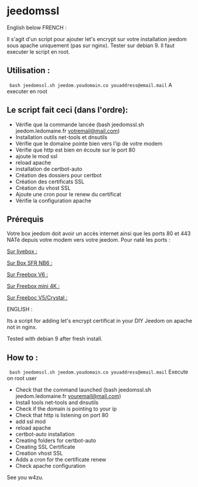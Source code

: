 # jeedomssl
English below
FRENCH : 

Il s'agit d'un script pour ajouter let's encrypt sur votre installation jeedom sous apache uniquement (pas sur nginx).
Tester sur debian 9.
Il faut executer le script en root.

## Utilisation  : 
``` bash jeedomssl.sh jeedom.youdomain.co youaddress@email.mail```
A executer en root 

## Le script fait ceci (dans l'ordre): 
* Vérifie que la commande lancée (bash jeedomssl.sh jeedom.ledomaine.fr  votremail@mail.com)
* Installation outils net-tools et dnsutils
* Vérifie que le domaine pointe bien vers l'ip de votre modem
* Vérifie que http est bien en écoute sur le port 80
* ajoute le mod ssl
* reload apache
* installation de certbot-auto
* Création des dossiers pour certbot
* Création des certificats SSL
* Création du vhost SSL
* Ajoute une cron pour le renew du certificat
* Vérifie la configuration apache

## Prérequis 
Votre box jeedom doit avoir un accès internet ainsi que les ports 80 et 443 NATé depuis votre modem vers votre jeedom.
Pour naté les ports : 

[Sur livebox :](https://assistance.orange.fr/livebox-modem/toutes-les-livebox-et-modems/installer-et-utiliser/piloter-et-parametrer-votre-materiel/le-parametrage-avance-reseau-nat-pat-ip/configurer-des-regles-nat-pat/livebox-2-configurer-les-regles-nat-pour-l-utilisation-d-un-jeu-ou-d-une-application-serveur_18998-19118)

[Sur Box SFR NB6 :](https://assistance.sfr.fr/internet-et-box/box-nb6/heberger-site-box.html)

[Sur Freebox V6 :](https://www.cartelectronic.fr/blog/?p=2167)

[Sur Freebox mini 4K :](http://supertos.free.fr/supertos.php?page=1688)

[Sur Freeboc V5/Crystal :](http://supertos.free.fr/supertos.php?page=1686)



ENGLISH  : 

Its a script for adding let's encrypt certificat in your DIY Jeedom on apache not in nginx.

Tested with debian 9 after fresh install.


## How to : 
``` bash jeedomssl.sh jeedom.youdomain.co youaddress@email.mail```
Execute on root user

* Check that the command launched (bash jeedomssl.sh jeedom.ledomaine.fr youremail@mail.com)
* Install tools net-tools and dnsutils
* Check if the domain is pointing to your ip 
* Check that http is listening on port 80
* add ssl mod
* reload apache
* certbot-auto installation
* Creating folders for certbot-auto
* Creating SSL Certificate
* Creation vhost SSL
* Adds a cron for the certificate renew
* Check apache configuration


See you
w4zu.
